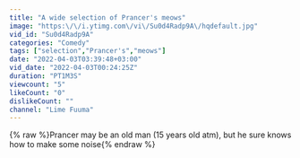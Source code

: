 ```yaml
---
title: "A wide selection of Prancer's meows"
image: "https:\/\/i.ytimg.com\/vi\/Su0d4Radp9A\/hqdefault.jpg"
vid_id: "Su0d4Radp9A"
categories: "Comedy"
tags: ["selection","Prancer's","meows"]
date: "2022-04-03T03:39:48+03:00"
vid_date: "2022-04-03T00:24:25Z"
duration: "PT1M3S"
viewcount: "5"
likeCount: "0"
dislikeCount: ""
channel: "Lime Fuuma"
---
```

{% raw %}Prancer may be an old man (15 years old atm), but he sure knows how to make some noise{% endraw %}
